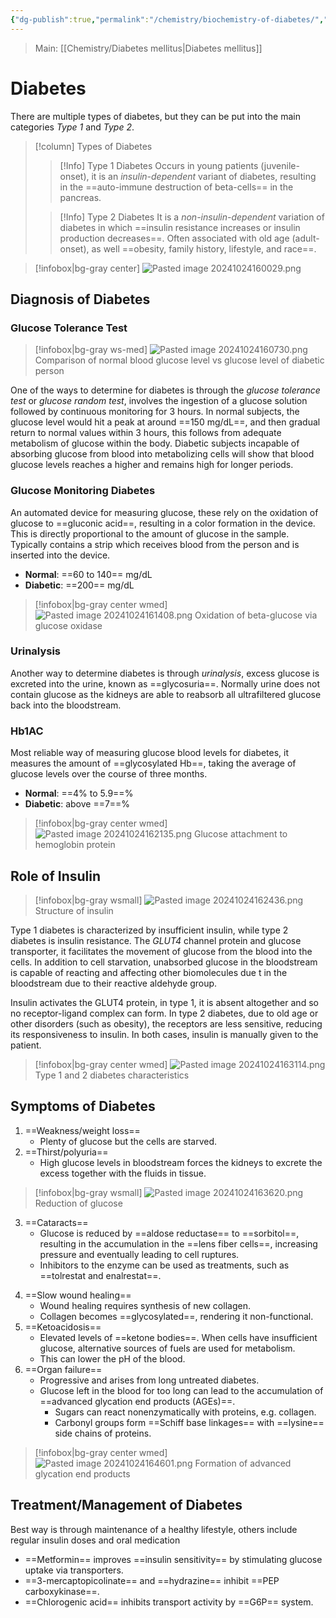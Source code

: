 ```yaml
---
{"dg-publish":true,"permalink":"/chemistry/biochemistry-of-diabetes/","tags":["Chemistry/Biochemistry","Metabolic_Disorders/Carbohydrate_metabolism","Disease"]}
---
```


> Main: [[Chemistry/Diabetes mellitus\|Diabetes mellitus]]

# Diabetes
There are multiple types of diabetes, but they can be put into the main categories *Type 1* and *Type 2*.

>[!column] Types of Diabetes
>>[!Info] Type 1 Diabetes
>Occurs in young patients (juvenile-onset), it is an *insulin-dependent* variant of diabetes, resulting in the ==auto-immune destruction of beta-cells== in the pancreas. 
>
>>[!Info] Type 2 Diabetes
>It is a *non-insulin-dependent* variation of diabetes in which ==insulin resistance increases or insulin production decreases==. Often associated with old age (adult-onset), as well ==obesity, family history, lifestyle, and race==.
<!--ID: 1730318525850-->


>[!infobox|bg-gray center]
>![Pasted image 20241024160029.png](/img/user/Attachments/Pasted%20image%2020241024160029.png)

## Diagnosis of Diabetes
### Glucose Tolerance Test
>[!infobox|bg-gray ws-med]
>![Pasted image 20241024160730.png](/img/user/Attachments/Pasted%20image%2020241024160730.png) Comparison of normal blood glucose level vs glucose level of diabetic person

One of the ways to determine for diabetes is through the *glucose tolerance test* or *glucose random test*, involves the ingestion of a glucose solution followed by continuous monitoring for 3 hours. In normal subjects, the glucose level would hit a peak at around ==150 mg/dL==, and then gradual return to normal values within 3 hours, this follows from adequate metabolism of glucose within the body. Diabetic subjects incapable of absorbing glucose from blood into metabolizing cells will show that blood glucose levels reaches a higher and remains high for longer periods.
<!--ID: 1730318525855-->


### Glucose Monitoring Diabetes
An automated device for measuring glucose, these rely on the oxidation of glucose to ==gluconic acid==, resulting in a color formation in the device. This is directly proportional to the amount of glucose in the sample. Typically contains a strip which receives blood from the person and is inserted into the device.
- **Normal**: ==60 to 140== mg/dL
- **Diabetic**: ==200== mg/dL
<!--ID: 1730318525859-->


>[!infobox|bg-gray center wmed]
>![Pasted image 20241024161408.png](/img/user/Attachments/Pasted%20image%2020241024161408.png) Oxidation of beta-glucose via glucose oxidase

### Urinalysis
Another way to determine diabetes is through *urinalysis*, excess glucose is excreted into the urine, known as ==glycosuria==. Normally urine does not contain glucose as the kidneys are able to reabsorb all ultrafiltered glucose back into the bloodstream.
<!--ID: 1730318525863-->


### Hb1AC
Most reliable way of measuring glucose blood levels for diabetes, it measures the amount of ==glycosylated Hb==, taking the average of glucose levels over the course of three months.
- **Normal**: ==4% to 5.9==%
- **Diabetic**: above ==7==%
<!--ID: 1730318525867-->


>[!infobox|bg-gray center wmed]
>![Pasted image 20241024162135.png](/img/user/Attachments/Pasted%20image%2020241024162135.png) Glucose attachment to hemoglobin protein

## Role of Insulin
>[!infobox|bg-gray wsmall]
>![Pasted image 20241024162436.png](/img/user/Attachments/Pasted%20image%2020241024162436.png) Structure of insulin

Type 1 diabetes is characterized by insufficient insulin, while type 2 diabetes is insulin resistance. The *GLUT4* channel protein and glucose transporter, it facilitates the movement of glucose from the blood into the cells. In addition to cell starvation, unabsorbed glucose in the bloodstream is capable of reacting and affecting other biomolecules due t in the bloodstream due to their reactive aldehyde group. 

Insulin activates the GLUT4 protein, in type 1, it is absent altogether and so no receptor-ligand complex can form. In type 2 diabetes, due to old age or other disorders (such as obesity), the receptors are less sensitive, reducing its responsiveness to insulin. In both cases, insulin is manually given to the patient.

>[!infobox|bg-gray center wmed]
>![Pasted image 20241024163114.png](/img/user/Attachments/Pasted%20image%2020241024163114.png) Type 1 and 2 diabetes characteristics

## Symptoms of Diabetes
1) ==Weakness/weight loss==
	- Plenty of glucose but the cells are starved.
2) ==Thirst/polyuria==
	- High glucose levels in bloodstream forces the kidneys to excrete the excess together with the fluids in tissue.
<!--ID: 1730318525872-->


>[!infobox|bg-gray wsmall]
>![Pasted image 20241024163620.png](/img/user/Attachments/Pasted%20image%2020241024163620.png) Reduction of glucose

3) ==Cataracts==
	- Glucose is reduced by ==aldose reductase== to ==sorbitol==, resulting in the accumulation in the ==lens fiber cells==, increasing pressure and eventually leading to cell ruptures.
	- Inhibitors to the enzyme can be used as treatments, such as ==tolrestat and enalrestat==.
<!--ID: 1730318525877-->




4) ==Slow wound healing==
	- Wound healing requires synthesis of new collagen.
	- Collagen becomes ==glycosylated==, rendering it non-functional. 
5) ==Ketoacidosis==
	- Elevated levels of ==ketone bodies==. When cells have insufficient glucose, alternative sources of fuels are used for metabolism. 
	- This can lower the pH of the blood.
6) ==Organ failure==
	- Progressive and arises from long untreated diabetes. 
	- Glucose left in the blood for too long can lead to the accumulation of ==advanced glycation end products (AGEs)==.
		- Sugars can react nonenzymatically with proteins, e.g. collagen.
		- Carbonyl groups form ==Schiff base linkages== with ==lysine== side chains of proteins.
<!--ID: 1730318525882-->


>[!infobox|bg-gray center wmed]
>![Pasted image 20241024164601.png](/img/user/Attachments/Pasted%20image%2020241024164601.png) Formation of advanced glycation end products

## Treatment/Management of Diabetes
Best way is through maintenance of a healthy lifestyle, others include regular insulin doses and oral medication
- ==Metformin== improves ==insulin sensitivity== by stimulating glucose uptake via transporters.
- ==3-mercaptopicolinate== and ==hydrazine== inhibit ==PEP carboxykinase==.
- ==Chlorogenic acid== inhibits transport activity by ==G6P== system.
<!--ID: 1730318525887-->
